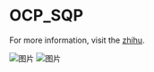 # OCP_SQP
For more information, visit the [zhihu](https://zhuanlan.zhihu.com/p/648306777).

![图片](https://github.com/liwanyue123/OCP_SQP/assets/35834577/4e02e276-ae26-447e-975b-6890b1e8bb18)
![图片](https://github.com/liwanyue123/OCP_SQP/assets/35834577/868a9ff7-d141-45c5-a3d4-f42c6aa8a065)
